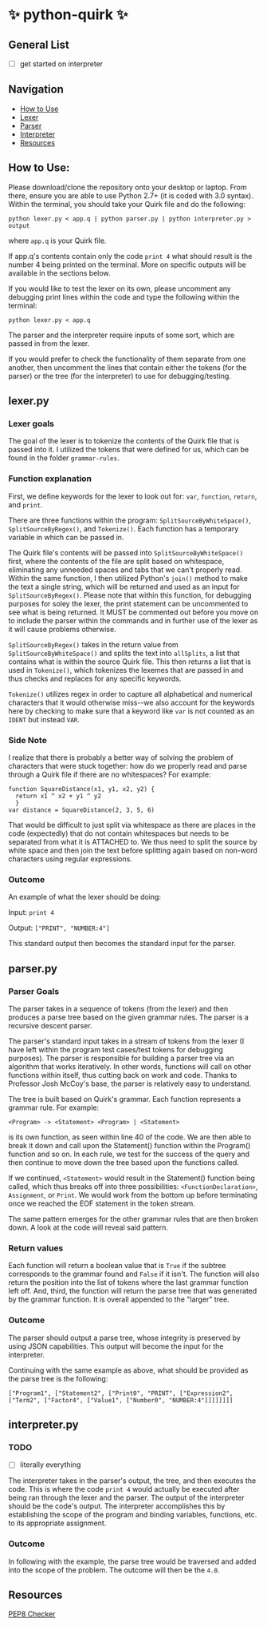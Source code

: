 # :sparkles: python-quirk :sparkles:

## General List
- [ ] get started on interpreter

## Navigation
* [How to Use](#how-to-use)
* [Lexer](#lexerpy)
* [Parser](#parserpy)
* [Interpreter](#interpreterpy)
* [Resources](#resources)

## How to Use:
Please download/clone the repository onto your desktop or laptop. From there, ensure you
are able to use Python 2.7+ (it is coded with 3.0 syntax). Within the terminal, you should
take your Quirk file and do the following:

`python lexer.py < app.q | python parser.py | python interpreter.py > output`

where `app.q` is your Quirk file.

If app.q's contents contain only the code `print 4` what should result is the number 4 being printed
on the terminal. More on specific outputs will be available in the sections below.

If you would like to test the lexer on its own, please uncomment any debugging print lines within the code and type the following within the terminal:

`python lexer.py < app.q`

The parser and the interpreter require inputs of some sort, which are passed in from the lexer.

If you would prefer to check the functionality of them separate from one another, then uncomment the lines that contain either the tokens (for the parser) or the tree (for the interpreter) to use for debugging/testing.

## lexer.py

### Lexer goals
The goal of the lexer is to tokenize the contents of the Quirk file that is passed into it. I utilized the tokens that were defined for us, which can be found in the folder `grammar-rules`.

### Function explanation
First, we define keywords for the lexer to look out for: `var`, `function`, `return`, and `print`.

There are three functions within the program: `SplitSourceByWhiteSpace()`, `SplitSourceByRegex()`, and `Tokenize()`. Each function has a temporary variable in which can be passed in.

The Quirk file's contents will be passed into `SplitSourceByWhiteSpace()` first, where the contents of the file are split based on whitespace, eliminating any unneeded spaces and tabs that we can't properly read. Within the same function, I then utilized Python's `join()` method to make the text a single string, which will be returned and used as an input for `SplitSourceByRegex()`. Please note that within this function, for debugging purposes for soley the lexer, the print statement can be uncommented to see what is being returned. It MUST be commented out before you move on to include the parser within the commands and in further use of the lexer as it will cause problems otherwise.

`SplitSourceByRegex()` takes in the return value from `SplitSourceByWhiteSpace()` and splits the text into `allSplits`, a list that contains what is within the source Quirk file. This then returns a list that is used in `Tokenize()`, which tokenizes the lexemes that are passed in and thus checks and replaces for any specific keywords.

`Tokenize()` utilizes regex in order to capture all alphabetical and numerical characters that it would otherwise miss--we also account for the keywords here by checking to make sure that a keyword like `var` is not counted as an `IDENT` but instead `VAR`.

### Side Note
I realize that there is probably a better way of solving the problem of characters that were stuck together: how do we properly read and parse through a Quirk file if there are no whitespaces? For example:

```
function SquareDistance(x1, y1, x2, y2) {
  return x1 ^ x2 + y1 ^ y2
  }
var distance = SquareDistance(2, 3, 5, 6)
```

That would be difficult to just split via whitespace as there are places in the code (expectedly) that do not contain whitespaces but needs to be separated from what it is ATTACHED to. We thus need to split the source by white space and then join the text before splitting again based on non-word characters using regular expressions.

### Outcome
An example of what the lexer should be doing:

Input: `print 4`

Output: `["PRINT", "NUMBER:4"]`

This standard output then becomes the standard input for the parser.


## parser.py

### Parser Goals
The parser takes in a sequence of tokens (from the lexer) and then produces a parse tree based on the given grammar rules. The parser is a recursive descent parser.

The parser's standard input takes in a stream of tokens from the lexer (I have left within the program test cases/test tokens for debugging purposes). The parser is responsible for building a parser tree via an algorithm that works iteratively. In other words, functions will call on other functions within itself, thus cutting back on work and code. Thanks to Professor Josh McCoy's base, the parser is relatively easy to understand.

The tree is built based on Quirk's grammar. Each function represents a grammar rule. For example:

`<Program> -> <Statement> <Program> | <Statement>`

is its own function, as seen within line 40 of the code. We are then able to break it down and call upon the Statement() function within the Program() function and so on. In each rule, we test for the success of the query and then continue to move down the tree based upon the functions called.

If we continued, `<Statement>` would result in the Statement() function being called, which thus breaks off into three possibilities: `<FunctionDeclaration>`, `Assignment`, or `Print`. We would work from the bottom up before terminating once we reached the EOF statement in the token stream.

The same pattern emerges for the other grammar rules that are then broken down. A look at the code will reveal said pattern.

### Return values
Each function will return a boolean value that is `True` if the subtree corresponds to the grammar found and `False` if it isn't. The function will also return the position into the list of tokens where the last grammar function left off. And, third, the function will return the parse tree that was generated by the grammar function. It is overall appended to the "larger" tree.

### Outcome
The parser should output a parse tree, whose integrity is preserved by using JSON capabilities. This output will become the input for the interpreter.

Continuing with the same example as above, what should be provided as the parse tree is the following:

```
["Program1", ["Statement2", ["Print0", "PRINT", ["Expression2", ["Term2", ["Factor4", ["Value1", ["Number0", "NUMBER:4"]]]]]]]]
```

## interpreter.py
### TODO
- [ ] literally everything

The interpreter takes in the parser's output, the tree, and then executes the code. This is where the code `print 4` would actually be executed after being ran through the lexer and the parser. The output of the interpreter should be the code's output. The interpreter accomplishes this by establishing the scope of the program and binding variables, functions, etc. to its appropriate assignment.

### Outcome
In following with the example, the parse tree would be traversed and added into the scope of the problem. The outcome will then be the ```4.0```. 

## Resources
[PEP8 Checker](http://pep8online.com/)
